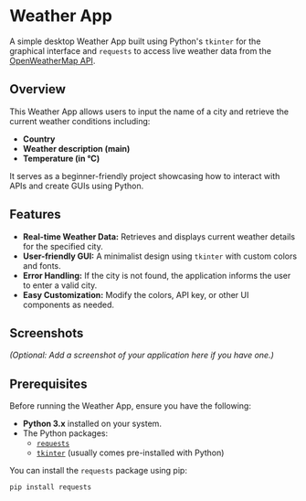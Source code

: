 # Weather App

A simple desktop Weather App built using Python's `tkinter` for the graphical interface and `requests` to access live weather data from the [OpenWeatherMap API](https://openweathermap.org/api).

## Overview

This Weather App allows users to input the name of a city and retrieve the current weather conditions including:
- **Country**
- **Weather description (main)**
- **Temperature (in °C)**

It serves as a beginner-friendly project showcasing how to interact with APIs and create GUIs using Python.

## Features

- **Real-time Weather Data:** Retrieves and displays current weather details for the specified city.
- **User-friendly GUI:** A minimalist design using `tkinter` with custom colors and fonts.
- **Error Handling:** If the city is not found, the application informs the user to enter a valid city.
- **Easy Customization:** Modify the colors, API key, or other UI components as needed.

## Screenshots

*(Optional: Add a screenshot of your application here if you have one.)*

## Prerequisites

Before running the Weather App, ensure you have the following:
- **Python 3.x** installed on your system.
- The Python packages:
  - [`requests`](https://pypi.org/project/requests/)
  - [`tkinter`](https://docs.python.org/3/library/tkinter.html) (usually comes pre-installed with Python)

You can install the `requests` package using pip:
```bash
pip install requests
